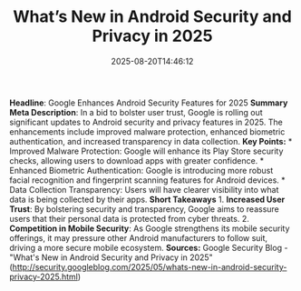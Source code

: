 ﻿---
title: "What’s New in Android Security and Privacy in 2025"
date: "2025-08-20T14:46:12"
category: "Markets"
summary: ""
slug: "whats new in android security and privacy in 2025"
source_urls:
  - "http://security.googleblog.com/2025/05/whats-new-in-android-security-privacy-2025.html"
seo:
  title: "What’s New in Android Security and Privacy in 2025 | Hash n Hedge"
  description: ""
  keywords: ["news", "markets", "brief"]
---
**Headline**: Google Enhances Android Security Features for 2025  **Summary Meta Description**: In a bid to bolster user trust, Google is rolling out significant updates to Android security and privacy features in 2025. The enhancements include improved malware protection, enhanced biometric authentication, and increased transparency in data collection.  **Key Points:**  * Improved Malware Protection: Google will enhance its Play Store security checks, allowing users to download apps with greater confidence. * Enhanced Biometric Authentication: Google is introducing more robust facial recognition and fingerprint scanning features for Android devices. * Data Collection Transparency: Users will have clearer visibility into what data is being collected by their apps.  **Short Takeaways**  1. **Increased User Trust**: By bolstering security and transparency, Google aims to reassure users that their personal data is protected from cyber threats. 2. **Competition in Mobile Security**: As Google strengthens its mobile security offerings, it may pressure other Android manufacturers to follow suit, driving a more secure mobile ecosystem.  **Sources:** Google Security Blog - "What's New in Android Security and Privacy in 2025" (http://security.googleblog.com/2025/05/whats-new-in-android-security-privacy-2025.html) 
